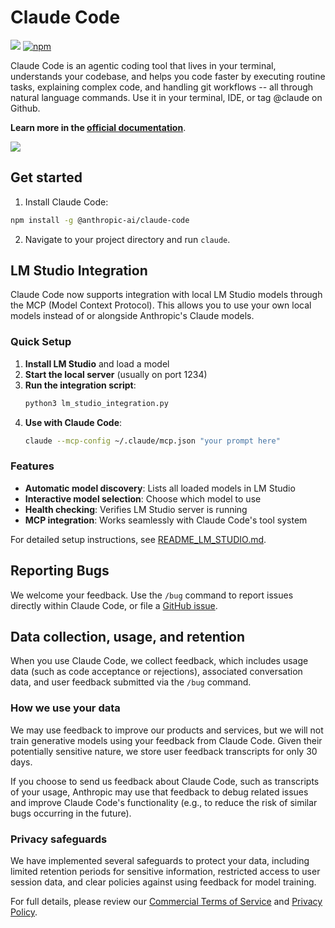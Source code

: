 # Claude Code

![](https://img.shields.io/badge/Node.js-18%2B-brightgreen?style=flat-square) [![npm]](https://www.npmjs.com/package/@anthropic-ai/claude-code)

[npm]: https://img.shields.io/npm/v/@anthropic-ai/claude-code.svg?style=flat-square

Claude Code is an agentic coding tool that lives in your terminal, understands your codebase, and helps you code faster by executing routine tasks, explaining complex code, and handling git workflows -- all through natural language commands. Use it in your terminal, IDE, or tag @claude on Github.

**Learn more in the [official documentation](https://docs.anthropic.com/en/docs/claude-code/overview)**.

<img src="./demo.gif" />

## Get started

1. Install Claude Code:

```sh
npm install -g @anthropic-ai/claude-code
```

2. Navigate to your project directory and run `claude`.

## LM Studio Integration

Claude Code now supports integration with local LM Studio models through the MCP (Model Context Protocol). This allows you to use your own local models instead of or alongside Anthropic's Claude models.

### Quick Setup

1. **Install LM Studio** and load a model
2. **Start the local server** (usually on port 1234)
3. **Run the integration script**:
   ```bash
   python3 lm_studio_integration.py
   ```
4. **Use with Claude Code**:
   ```bash
   claude --mcp-config ~/.claude/mcp.json "your prompt here"
   ```

### Features

- **Automatic model discovery**: Lists all loaded models in LM Studio
- **Interactive model selection**: Choose which model to use
- **Health checking**: Verifies LM Studio server is running
- **MCP integration**: Works seamlessly with Claude Code's tool system

For detailed setup instructions, see [README_LM_STUDIO.md](README_LM_STUDIO.md).

## Reporting Bugs

We welcome your feedback. Use the `/bug` command to report issues directly within Claude Code, or file a [GitHub issue](https://github.com/anthropics/claude-code/issues).

## Data collection, usage, and retention

When you use Claude Code, we collect feedback, which includes usage data (such as code acceptance or rejections), associated conversation data, and user feedback submitted via the `/bug` command.

### How we use your data

We may use feedback to improve our products and services, but we will not train generative models using your feedback from Claude Code. Given their potentially sensitive nature, we store user feedback transcripts for only 30 days.

If you choose to send us feedback about Claude Code, such as transcripts of your usage, Anthropic may use that feedback to debug related issues and improve Claude Code's functionality (e.g., to reduce the risk of similar bugs occurring in the future).

### Privacy safeguards

We have implemented several safeguards to protect your data, including limited retention periods for sensitive information, restricted access to user session data, and clear policies against using feedback for model training.

For full details, please review our [Commercial Terms of Service](https://www.anthropic.com/legal/commercial-terms) and [Privacy Policy](https://www.anthropic.com/legal/privacy).
